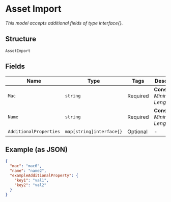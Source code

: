 
# Asset Import

*This model accepts additional fields of type interface{}.*

## Structure

`AssetImport`

## Fields

| Name | Type | Tags | Description |
|  --- | --- | --- | --- |
| `Mac` | `string` | Required | **Constraints**: *Minimum Length*: `1` |
| `Name` | `string` | Required | **Constraints**: *Minimum Length*: `1` |
| `AdditionalProperties` | `map[string]interface{}` | Optional | - |

## Example (as JSON)

```json
{
  "mac": "mac6",
  "name": "name2",
  "exampleAdditionalProperty": {
    "key1": "val1",
    "key2": "val2"
  }
}
```

